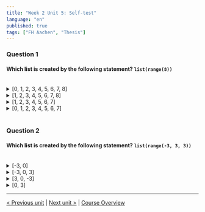 ```yaml
---
title: "Week 2 Unit 5: Self-test"
language: "en"
published: true
tags: ["FH Aachen", "Thesis"]
---
```


### Question 1

#### Which list is created by the following statement? ```list(range(8))```

<br>

<details>
	<summary>[0, 1, 2, 3, 4, 5, 6, 7, 8]</summary>
	<img  src="imgs/cross.png" width="25">
</details>


<details>
	<summary>[1, 2, 3, 4, 5, 6, 7, 8]</summary>
	<img  src="imgs/cross.png" width="25">
</details>


<details>
	<summary>[1, 2, 3, 4, 5, 6, 7]</summary>
	<img  src="imgs/cross.png" width="25">
</details>


<details>
	<summary>[0, 1, 2, 3, 4, 5, 6, 7]</summary>
	<img  src="imgs/check.png" width="25">
</details>

<br>

### Question 2

#### Which list is created by the following statement? ```list(range(-3, 3, 3))```

<br>


<details>
	<summary>[-3, 0] </summary>
	<img  src="imgs/check.png" width="25">
</details>


<details>
	<summary>[-3, 0, 3] </summary>
	<img  src="imgs/cross.png" width="25">
</details>


<details>
	<summary>[3, 0, -3]</summary>
	<img  src="imgs/cross.png" width="25">
</details>


<details>
	<summary>[0, 3]</summary>
	<img  src="imgs/cross.png" width="25">
</details>

---

[< Previous unit](/teaching/python-mooc/week2_unit5_exercise) | [Next unit >](/teaching/python-mooc/week2_unit5_using_ranges) |
[Course Overview](/teaching/python-mooc)